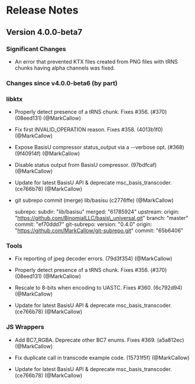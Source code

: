 <!-- Copyright 2021, The Khronos Group Inc. -->
<!-- SPDX-License-Identifier: Apache-2.0 -->
Release Notes
=============
## Version 4.0.0-beta7
### Significant Changes

* An error that prevented KTX files created from PNG files with tRNS chunks having
alpha channels was fixed.

### Changes since v4.0.0-beta6 (by part)
### libktx

* Properly detect presence of a tRNS chunk. Fixes #356. (#370) (08eed131) (@MarkCallow)

* Fix first INVALID\_OPERATION reason. Fixes #358. (4013b1f0) (@MarkCallow)

* Expose BasisU compressor status\_output via a --verbose opt. (#368) (9f40914f) (@MarkCallow)

* Disable status output from BasisU compressor. (97bdfcaf) (@MarkCallow)

* Update for latest BasisU API & deprecate msc\_basis\_transcoder. (ce766b78) (@MarkCallow)

* git subrepo commit (merge) lib/basisu (c2776ffe) (@MarkCallow)

  subrepo:
    subdir:   "lib/basisu"
    merged:   "61785924"
  upstream:
    origin:   "https://github.com/BinomialLLC/basis\_universal.git"
    branch:   "master"
    commit:   "ef70ddd7"
  git-subrepo:
    version:  "0.4.0"
    origin:   "https://github.com/MarkCallow/git-subrepo.git"
    commit:   "65b6406"

### Tools

* Fix reporting of jpeg decoder errors. (79d3f354) (@MarkCallow)

* Properly detect presence of a tRNS chunk. Fixes #356. (#370) (08eed131) (@MarkCallow)

* Rescale to 8-bits when encoding to UASTC. Fixes #360. (6c792d94) (@MarkCallow)

* Update for latest BasisU API & deprecate msc\_basis\_transcoder. (ce766b78) (@MarkCallow)



### JS Wrappers

* Add BC7\_RGBA. Deprecate other BC7 enums. Fixes #369. (a5a812ec) (@MarkCallow)

* Fix duplicate call in transcode example code. (15731f5f) (@MarkCallow)

* Update for latest BasisU API & deprecate msc\_basis\_transcoder. (ce766b78) (@MarkCallow)


